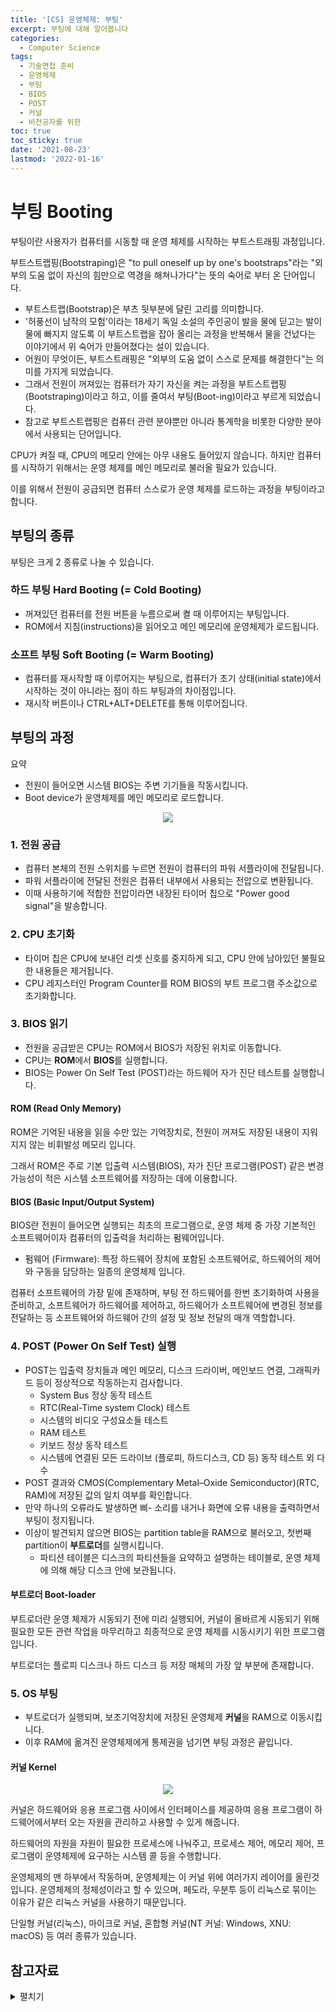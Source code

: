 ```yaml
---
title: '[CS] 운영체제: 부팅'
excerpt: 부팅에 대해 알아봅니다
categories:
  - Computer Science
tags:
  - 기술면접 준비
  - 운영체제
  - 부팅
  - BIOS
  - POST
  - 커널
  - 비전공자를 위한
toc: true
toc_sticky: true
date: '2021-08-23'
lastmod: '2022-01-16'
---
```


# 부팅 Booting

부팅이란 사용자가 컴퓨터를 시동할 때 운영 체제를 시작하는 부트스트래핑 과정입니다. 

부트스트랩핑(Bootstraping)은 "to pull oneself up by one's bootstraps"라는 "외부의 도움 없이 자신의 힘만으로 역경을 해쳐나가다"는 뜻의 숙어로 부터 온 단어입니다.

- 부트스트랩(Bootstrap)은 부츠 뒷부분에 달린 고리를 의미합니다. 
- '허풍선이 남작의 모험'이라는 18세기 독일 소설의 주인공이 발을 물에 딛고는 발이 물에 빠지지 않도록 이 부트스트랩을 잡아 올리는 과정을 반복해서 물을 건넜다는 이야기에서 위 숙어가 만들어졌다는 설이 있습니다.
- 어원이 무엇이든, 부트스트래핑은 "외부의 도움 없이 스스로 문제를 해결한다"는 의미를 가지게 되었습니다. 
- 그래서 전원이 꺼져있는 컴퓨터가 자기 자신을 켜는 과정을 부트스트랩핑(Bootstraping)이라고 하고, 이를 줄여서 부팅(Boot-ing)이라고 부르게 되었습니다.
- 참고로 부트스트랩핑은 컴퓨터 관련 분야뿐만 아니라 통계학을 비롯한 다양한 분야에서 사용되는 단어입니다. 

CPU가 켜질 때, CPU의 메모리 안에는 아무 내용도 들어있지 않습니다. 하지만 컴퓨터를 시작하기 위해서는 운영 체제를 메인 메모리로 불러올 필요가 있습니다. 

이를 위해서 전원이 공급되면 컴퓨터 스스로가 운영 체제를 로드하는 과정을 부팅이라고 합니다. 

## 부팅의 종류

부팅은 크게 2 종류로 나눌 수 있습니다.

### 하드 부팅 Hard Booting (= Cold Booting)

- 꺼져있던 컴퓨터를 전원 버튼을 누름으로써 켤 때 이루어지는 부팅입니다.
- ROM에서 지침(instructions)을 읽어오고 메인 메모리에 운영체제가 로드됩니다.

### 소프트 부팅 Soft Booting (= Warm Booting)

- 컴퓨터를 재시작할 때 이루어지는 부팅으로, 컴퓨터가 초기 상태(initial state)에서 시작하는 것이 아니라는 점이 하드 부팅과의 차이점입니다.
- 재시작 버튼이나 CTRL+ALT+DELETE를 통해 이루어집니다.

## 부팅의 과정

요약

- 전원이 들어오면 시스템 BIOS는 주변 기기들을 작동시킵니다.
- Boot device가 운영체제를 메인 메모리로 로드합니다.

<p align="center"><img src="/assets/images/Flow-diagram-computer-booting-sequences.png"></p>

### 1. 전원 공급 

- 컴퓨터 본체의 전원 스위치를 누르면 전원이 컴퓨터의 파워 서플라이에 전달됩니다.
- 파워 서플라이에 전달된 전원은 컴퓨터 내부에서 사용되는 전압으로 변환됩니다.
- 이때 사용하기에 적합한 전압이라면 내장된 타이머 칩으로 "Power good signal"을 발송합니다.

### 2. CPU 초기화

- 타이머 칩은 CPU에 보내던 리셋 신호를 중지하게 되고, CPU 안에 남아있던 불필요한 내용들은 제거됩니다.
- CPU 레지스터인 Program Counter를 ROM BIOS의 부트 프로그램 주소값으로 초기화합니다.

### 3. BIOS 읽기

- 전원을 공급받은 CPU는 ROM에서 BIOS가 저장된 위치로 이동합니다.
- CPU는 **ROM**에서 **BIOS**를 실행합니다.
- BIOS는 Power On Self Test (POST)라는 하드웨어 자가 진단 테스트를 실행합니다.

#### ROM (Read Only Memory)

ROM은 기억된 내용을 읽을 수만 있는 기억장치로, 전원이 꺼져도 저장된 내용이 지워지지 않는 비휘발성 메모리 입니다.

그래서 ROM은 주로 기본 입출력 시스템(BIOS), 자가 진단 프로그램(POST) 같은 변경 가능성이 적은 시스템 소프트웨어를 저장하는 데에 이용합니다.

#### BIOS (Basic Input/Output System)

BIOS란 전원이 들어오면 실행되는 최초의 프로그램으로, 운영 체제 중 가장 기본적인 소프트웨어이자 컴퓨터의 입출력을 처리하는 펌웨어입니다.

- 펌웨어 (Firmware): 특정 하드웨어 장치에 포함된 소프트웨어로, 하드웨어의 제어와 구동을 담당하는 일종의 운영체제 입니다.

컴퓨터 소프트웨어의 가장 밑에 존재하며, 부팅 전 하드웨어를 한번 초기화하여 사용을 준비하고, 소프트웨어가 하드웨어를 제어하고, 하드웨어가 소프트웨어에 변경된 정보를 전달하는 등 소프트웨어와 하드웨어 간의 설정 및 정보 전달의 매개 역할합니다.

### 4. POST (Power On Self Test) 실행

- POST는 입출력 장치들과 메인 메모리, 디스크 드라이버, 메인보드 연결, 그래픽카드 등이 정상적으로 작동하는지 검사합니다.
  - System Bus 정상 동작 테스트
  - RTC(Real-Time system Clock) 테스트
  - 시스템의 비디오 구성요소들 테스트
  - RAM 테스트
  - 키보드 정상 동작 테스트
  - 시스템에 연결된 모든 드라이브 (플로피, 하드디스크, CD 등) 동작 테스트 외 다수
- POST 결과와 CMOS(Complementary Metal–Oxide Semiconductor)(RTC, RAM)에 저장된 값의 일치 여부를 확인합니다.
- 만약 하나의 오류라도 발생하면 삐- 소리를 내거나 화면에 오류 내용을 출력하면서 부팅이 정지됩니다.
- 이상이 발견되지 않으면 BIOS는 partition table을 RAM으로 불러오고, 첫번째 partition이 **부트로더**를 실행시킵니다.
  - 파티션 테이블은 디스크의 파티션들을 요약하고 설명하는 테이블로, 운영 체제에 의해 해당 디스크 안에 보관됩니다.

#### 부트로더 Boot-loader

부트로더란 운영 체제가 시동되기 전에 미리 실행되어, 커널이 올바르게 시동되기 위해 필요한 모든 관련 작업을 마무리하고 최종적으로 운영 체제를 시동시키기 위한 프로그램입니다.

부트로더는 플로피 디스크나 하드 디스크 등 저장 매체의 가장 앞 부분에 존재합니다.

### 5. OS 부팅

- 부트로더가 실행되며, 보조기억장치에 저장된 운영체제 **커널**을 RAM으로 이동시킵니다.
- 이후 RAM에 옮겨진 운영체제에게 통제권을 넘기면 부팅 과정은 끝입니다.

#### 커널 Kernel

<p align="center"><img src="/assets/images/Kernel_Layout.svg"></p>

커널은 하드웨어와 응용 프로그램 사이에서 인터페이스를 제공하여 응용 프로그램이 하드웨어에서부터 오는 자원을 관리하고 사용할 수 있게 해줍니다.

하드웨어의 자원을 자원이 필요한 프로세스에 나눠주고, 프로세스 제어, 메모리 제어, 프로그램이 운영체제에 요구하는 시스템 콜 등을 수행합니다.

운영체제의 맨 하부에서 작동하며, 운영체제는 이 커널 위에 여러가지 레이어를 올린것입니다. 운영체제의 정체성이라고 할 수 있으며, 페도라, 우분투 등이 리눅스로 묶이는 이유가 같은 리눅스 커널을 사용하기 때문입니다.

단일형 커널(리눅스), 마이크로 커널, 혼합형 커널(NT 커널: Windows, XNU: macOS) 등 여러 종류가 있습니다.

## 참고자료

<details><summary>펼치기</summary>
<div markdown="1">

- https://ko.wikipedia.org/wiki/%EB%B6%80%ED%8C%85
- https://namu.wiki/w/%EB%B6%80%ED%8C%85
- https://namu.wiki/w/%EC%BB%A4%EB%84%90(%EC%9A%B4%EC%98%81%20%EC%B2%B4%EC%A0%9C)
- https://articles09.tistory.com/41
- https://www.toppr.com/guides/computer-science/computer-fundamentals/classification-of-computers/concept-of-booting/
- By WhoAteMyButter - Own work, CC BY-SA 4.0, https://commons.wikimedia.org/w/index.php?curid=102402687
- https://en.wikipedia.org/wiki/Disk_partitioning#Partition_table
- https://heeyamsec.tistory.com/19
- By Bobbo - Own work, CC BY-SA 3.0, https://commons.wikimedia.org/w/index.php?curid=4392180
- https://ljhblog.tistory.com/35

</div>
</details>
